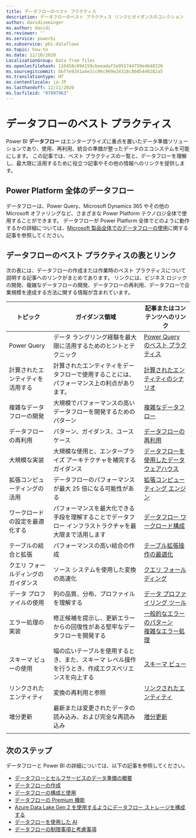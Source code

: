 ```yaml
---
title: データフローのベスト プラクティス
description: データフローのベスト プラクティス リンクとガイダンスのコレクション
author: davidiseminger
ms.author: davidi
ms.reviewer: ''
ms.service: powerbi
ms.subservice: pbi-dataflows
ms.topic: how-to
ms.date: 12/10/2020
LocalizationGroup: Data from files
ms.openlocfilehash: 116458c094159cbeeadaf2e955744759e4648220
ms.sourcegitcommit: bbf7e9341a4e1cc96c969e24318c8605440282a5
ms.translationtype: HT
ms.contentlocale: ja-JP
ms.lasthandoff: 12/11/2020
ms.locfileid: "97097963"
---
```

# <a name="dataflows-best-practices"></a>データフローのベスト プラクティス

Power BI **データフロー** はエンタープライズに重点を置いたデータ準備ソリューションであり、使用、再利用、統合の準備が整ったデータのエコシステムを可能にします。 この記事では、ベスト プラクティスの一覧と、データフローを理解し、最大限に活用するために役立つ記事やその他の情報へのリンクを提供します。

## <a name="dataflows-across-the-power-platform"></a>Power Platform 全体のデータフロー

データフローは、Power Query、Microsoft Dynamics 365 やその他の Microsoft オファリングなど、さまざまな Power Platform テクノロジ全体で使用することができます。 データフローが Power Platform 全体でどのように動作するかの詳細については、[Microsoft 製品全体でのデータフローの使用](https://docs.microsoft.com/power-query/dataflows/overview-dataflows-across-power-platform-dynamics-365)に関する記事を参照してください。


## <a name="dataflows-best-practices-table-and-links"></a>データフローのベスト プラクティスの表とリンク

次の表には、データフローの作成または作業時のベスト プラクティスについて説明する記事へのリンクがまとめてあります。 リンクには、ビジネス ロジックの開発、複雑なデータフローの開発、データフローの再利用、データフローで企業規模を達成する方法に関する情報が含まれています。


|**トピック**  |**ガイダンス領域**  |**記事またはコンテンツへのリンク**  |
|---------|---------|---------|
|Power Query     | データ ラングリング経験を最大限に活用するためのヒントとテクニック        |[Power Query のベスト プラクティス](https://docs.microsoft.com/power-query/best-practices)        |
|計算されたエンティティを活用する     |計算されたエンティティをデータフローで使用することには、パフォーマンス上の利点があります。         |[計算されたエンティティのシナリオ](https://docs.microsoft.com/power-query/dataflows/computed-entities-scenarios)         |
|複雑なデータフローの開発     |大規模でパフォーマンスの高いデータフローを開発するためのパターン         |[複雑なデータフロー](https://docs.microsoft.com/power-query/dataflows/best-practices-developing-complex-dataflows)         |
|データフローの再利用     |パターン、ガイダンス、ユースケース         |[データフローの再利用](https://docs.microsoft.com/power-query/dataflows/best-practices-reusing-dataflows)         |
|大規模な実装     |大規模な使用と、エンタープライズ アーキテクチャを補完するガイダンス         |[データフローを使用したデータ ウェアハウス](https://docs.microsoft.com/power-query/dataflows/best-practices-for-data-warehouse-using-dataflows)         |
|拡張コンピューティングの活用     |データフローのパフォーマンスが最大 25 倍になる可能性がある         |[拡張コンピューティング エンジン](dataflows-premium-workload-configuration.md#using-the-compute-engine-to-improve-performance)         |
|ワークロードの設定を最適化する     |パフォーマンスを最大化できる手段を理解することでデータフロー インフラストラクチャを最大限まで活用します         |[データフロー ワークロード構成](dataflows-premium-workload-configuration.md)         |
|テーブルの結合と拡張     |パフォーマンスの高い結合の作成         |[テーブル拡張操作の最適化](https://docs.microsoft.com/power-query/optimize-expanding-table-columns)         |
|クエリ フォールディングのガイダンス     |ソース システムを使用した変換の高速化         |[クエリ フォールディング](https://docs.microsoft.com/power-query/power-query-folding)         |
|データ プロファイルの使用     |列の品質、分布、プロファイルを理解する         |[データ プロファイリング ツール](https://docs.microsoft.com/power-query/data-profiling-tools)         |
|エラー処理の実装     |修正候補を提示し、更新エラーからの回復性がある堅牢なデータフローを開発する         |[一般的なエラーのパターン](https://docs.microsoft.com/power-query/dealing-with-errors)  </br> [複雑なエラー処理](https://docs.microsoft.com/power-query/error-handling)      |
|スキーマ ビューの使用      |幅の広いテーブルを使用するとき、また、スキーマ レベル操作を行うとき、作成エクスペリエンスを向上する         |[スキーマ ビュー](https://docs.microsoft.com/power-query/schema-view)         |
|リンクされたエンティティ      |変換の再利用と参照         |[リンクされたエンティティ](https://docs.microsoft.com/power-query/dataflows/linked-entities)         |
|増分更新      |最新または変更されたデータの読み込み、および完全な再読み込み         |[増分更新](https://docs.microsoft.com/power-query/dataflows/incremental-refresh)         |
|||


        
## <a name="next-steps"></a>次のステップ

データフローと Power BI の詳細については、以下の記事を参照してください。

* [データフローとセルフサービスのデータ準備の概要](dataflows-introduction-self-service.md)
* [データフローの作成](dataflows-create.md)
* [データフローの構成と使用](dataflows-configure-consume.md)
* [データフローの Premium 機能](dataflows-premium-features.md)
* [Azure Data Lake Gen 2 を使用するようにデータフロー ストレージを構成する](dataflows-azure-data-lake-storage-integration.md)
* [データフローを使用した AI](dataflows-machine-learning-integration.md)
* [データフローの制限事項と考慮事項](dataflows-features-limitations.md)